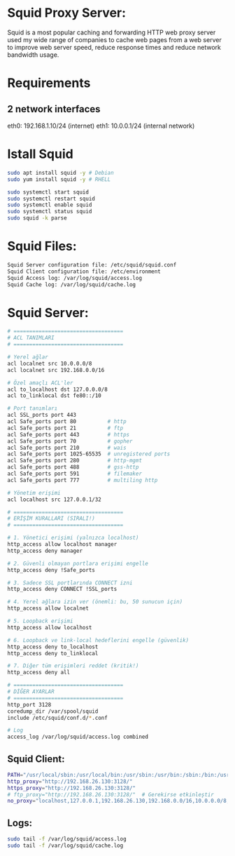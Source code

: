 # Squid Proxy Server:
Squid is a most popular caching and forwarding HTTP web proxy server used my wide range of companies to cache web pages from a web server to improve web server speed, reduce response times and reduce network bandwidth usage.

# Requirements

## 2 network interfaces
eth0: 192.168.1.10/24 (internet)
eth1: 10.0.0.1/24 (internal network)

# Istall Squid

```sh
sudo apt install squid -y # Debian
sudo yum install squid -y # RHELL

sudo systemctl start squid
sudo systemctl restart squid
sudo systemctl enable squid
sudo systemctl status squid
sudo squid -k parse
```

# Squid Files:
```sh
Squid Server configuration file: /etc/squid/squid.conf
Squid Client configuration file: /etc/environment
Squid Access log: /var/log/squid/access.log
Squid Cache log: /var/log/squid/cache.log
```

# Squid Server:

```sh
# ===================================
# ACL TANIMLARI
# ===================================

# Yerel ağlar
acl localnet src 10.0.0.0/8
acl localnet src 192.168.0.0/16

# Özel amaçlı ACL'ler
acl to_localhost dst 127.0.0.0/8
acl to_linklocal dst fe80::/10

# Port tanımları
acl SSL_ports port 443
acl Safe_ports port 80          # http
acl Safe_ports port 21          # ftp
acl Safe_ports port 443         # https
acl Safe_ports port 70          # gopher
acl Safe_ports port 210         # wais
acl Safe_ports port 1025-65535  # unregistered ports
acl Safe_ports port 280         # http-mgmt
acl Safe_ports port 488         # gss-http
acl Safe_ports port 591         # filemaker
acl Safe_ports port 777         # multiling http

# Yönetim erişimi
acl localhost src 127.0.0.1/32

# ===================================
# ERİŞİM KURALLARI (SIRALI!)
# ===================================

# 1. Yönetici erişimi (yalnızca localhost)
http_access allow localhost manager
http_access deny manager

# 2. Güvenli olmayan portlara erişimi engelle
http_access deny !Safe_ports

# 3. Sadece SSL portlarında CONNECT izni
http_access deny CONNECT !SSL_ports

# 4. Yerel ağlara izin ver (önemli: bu, 50 sunucun için)
http_access allow localnet

# 5. Loopback erişimi
http_access allow localhost

# 6. Loopback ve link-local hedeflerini engelle (güvenlik)
http_access deny to_localhost
http_access deny to_linklocal

# 7. Diğer tüm erişimleri reddet (kritik!)
http_access deny all

# ===================================
# DİĞER AYARLAR
# ===================================
http_port 3128
coredump_dir /var/spool/squid
include /etc/squid/conf.d/*.conf

# Log
access_log /var/log/squid/access.log combined
```


## Squid Client:

```sh
PATH="/usr/local/sbin:/usr/local/bin:/usr/sbin:/usr/bin:/sbin:/bin:/usr/games:/usr/local/games:/snap/bin"
http_proxy="http://192.168.26.130:3128/"
https_proxy="http://192.168.26.130:3128/"
# ftp_proxy="http://192.168.26.130:3128/"  # Gerekirse etkinleştir
no_proxy="localhost,127.0.0.1,192.168.26.130,192.168.0.0/16,10.0.0.0/8,.local,.internal,.svc,.cluster.local"
```
## Logs:
```sh
sudo tail -f /var/log/squid/access.log
sudo tail -f /var/log/squid/cache.log

```
